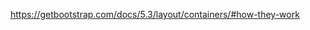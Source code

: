 <div class="container">

<!-- Documentación container -->
https://getbootstrap.com/docs/5.3/layout/containers/#how-they-work
